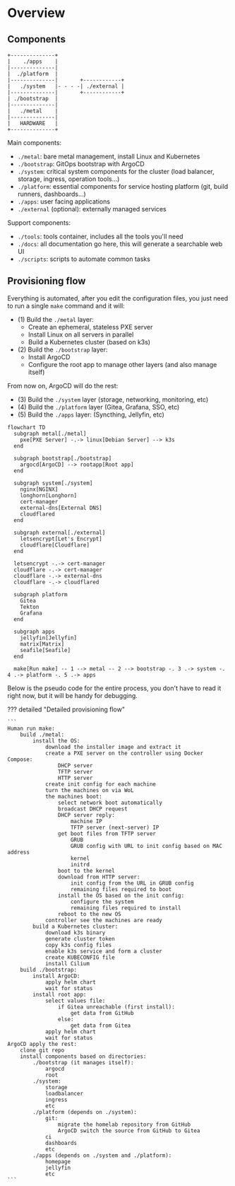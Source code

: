 # Overview

## Components

```
+--------------+
|    ./apps    |
|--------------|
|  ./platform  |
|--------------|       +------------+
|   ./system   |- - - -| ./external |
|--------------|       +------------+
| ./bootstrap  |
|--------------|
|   ./metal    |
|--------------|
|   HARDWARE   |
+--------------+
```

Main components:

- `./metal`: bare metal management, install Linux and Kubernetes
- `./bootstrap`: GitOps bootstrap with ArgoCD
- `./system`: critical system components for the cluster (load balancer, storage, ingress, operation tools...)
- `./platform`: essential components for service hosting platform (git, build runners, dashboards...)
- `./apps`: user facing applications
- `./external` (optional): externally managed services

Support components:

- `./tools`: tools container, includes all the tools you'll need
- `./docs`: all documentation go here, this will generate a searchable web UI
- `./scripts`: scripts to automate common tasks

## Provisioning flow

Everything is automated, after you edit the configuration files, you just need to run a single `make` command and it will:

- (1) Build the `./metal` layer:
    - Create an ephemeral, stateless PXE server
    - Install Linux on all servers in parallel
    - Build a Kubernetes cluster (based on k3s)
- (2) Build the `./bootstrap` layer:
    - Install ArgoCD
    - Configure the root app to manage other layers (and also manage itself)

From now on, ArgoCD will do the rest:

- (3) Build the `./system` layer (storage, networking, monitoring, etc)
- (4) Build the `./platform` layer (Gitea, Grafana, SSO, etc)
- (5) Build the `./apps` layer: (Syncthing, Jellyfin, etc)

```mermaid
flowchart TD
  subgraph metal[./metal]
    pxe[PXE Server] -.-> linux[Debian Server] --> k3s
  end

  subgraph bootstrap[./bootstrap]
    argocd[ArgoCD] --> rootapp[Root app]
  end

  subgraph system[./system]
    nginx[NGINX]
    longhorn[Longhorn]
    cert-manager
    external-dns[External DNS]
    cloudflared
  end

  subgraph external[./external]
    letsencrypt[Let's Encrypt]
    cloudflare[Cloudflare]
  end

  letsencrypt -.-> cert-manager
  cloudflare -.-> cert-manager
  cloudflare -.-> external-dns
  cloudflare -.-> cloudflared

  subgraph platform
    Gitea
    Tekton
    Grafana
  end

  subgraph apps
    jellyfin[Jellyfin]
    matrix[Matrix]
    seafile[Seafile]
  end

  make[Run make] -- 1 --> metal -- 2 --> bootstrap -. 3 .-> system -. 4 .-> platform -. 5 .-> apps
```

Below is the pseudo code for the entire process, you don't have to read it right now, but it will be handy for debugging.

??? detailed "Detailed provisioning flow"

    ```
    Human run make:
        build ./metal:
            install the OS:
                download the installer image and extract it
                create a PXE server on the controller using Docker Compose:
                    DHCP server
                    TFTP server
                    HTTP server
                create init config for each machine
                turn the machines on via WoL
                the machines boot:
                    select network boot automatically
                    broadcast DHCP request
                    DHCP server reply:
                        machine IP
                        TFTP server (next-server) IP
                    get boot files from TFTP server
                        GRUB
                        GRUB config with URL to init config based on MAC address
                        kernel
                        initrd
                    boot to the kernel
                    download from HTTP server:
                        init config from the URL in GRUB config
                        remaining files required to boot
                    install the OS based on the init config:
                        configure the system
                        remaining files required to install
                    reboot to the new OS
                controller see the machines are ready
            build a Kubernetes cluster:
                download k3s binary
                generate cluster token
                copy k3s config files
                enable k3s service and form a cluster
                create KUBECONFIG file
                install Cilium
        build ./bootstrap:
            install ArgoCD:
                apply helm chart
                wait for status
            install root app:
                select values file:
                    if Gitea unreachable (first install):
                        get data from GitHub
                    else:
                        get data from Gitea
                apply helm chart
                wait for status
    ArgoCD apply the rest:
        clone git repo
        install components based on directories:
            ./bootstrap (it manages itself):
                argocd
                root
            ./system:
                storage
                loadbalancer
                ingress
                etc
            ./platform (depends on ./system):
                git:
                    migrate the homelab repository from GitHub
                    ArgoCD switch the source from GitHub to Gitea
                ci
                dashboards
                etc
            ./apps (depends on ./system and ./platform):
                homepage
                jellyfin
                etc
    ```
